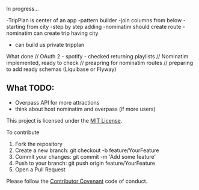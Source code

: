 In progress...

-TripPlan is center of an app
-pattern builder
-join columns from below
-starting from city
-step by step adding
-nominatim should create route
-nominatim can create trip having city
- can build us private tripplan

What done 
// OAuth 2 - spotify - checked returning playlists
// Nominatim implemented, ready to check
// preapring for nominatim routes
// preparing to add ready schemas (Liquibase or Flyway)

## What TODO:
- Overpass API for more attractions
- think about host nominatim and overpass  (if more users)

This project is licensed under the [MIT License](https://opensource.org/licenses/MIT).

To contribute
1. Fork the repository
2. Create a new branch: git checkout -b feature/YourFeature
3. Commit your changes: git commit -m 'Add some feature'
4. Push to your branch: git push origin feature/YourFeature
5. Open a Pull Request

Please follow the [Contributor Covenant](https://www.contributor-covenant.org/) code of conduct.

